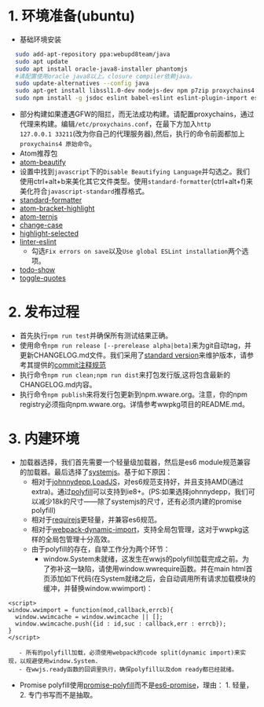 # 1. 环境准备(ubuntu)

 - 基础环境安装
```bash
  sudo add-apt-repository ppa:webupd8team/java
  sudo apt update
  sudo apt install oracle-java8-installer phantomjs
  #请配置使用oracle java8以上。closure compiler依赖java。
  sudo update-alternatives --config java
  sudo apt-get install libssl1.0-dev nodejs-dev npm p7zip proxychains4
  sudo npm install -g jsdoc eslint babel-eslint eslint-plugin-import eslint-plugin-node eslint-plugin-promise eslint-plugin-standard eslint-plugin-compat webpack webpack-cli webpack-dev-server standard-version mocha
```
 - 部分构建如果遭遇GFW的阻拦，而无法成功构建。请配置proxychains，通过代理来构建。编辑`/etc/proxychains.conf`，在最下方加入`http            127.0.0.1 33211`(改为你自己的代理服务器),然后，执行的命令前面都加上`proxychains4 原始命令`。
 - Atom推荐包
  - [atom-beautify](https://atom.io/packages/atom-beautify)
   - 设置中找到`javascript`下的`Disable Beautifying Language`并勾选之。我们使用ctrl+alt+b来美化其它文件类型。使用`standard-formatter`(ctrl+alt+f)来美化符合`javascript-standard`推荐格式。
  - [standard-formatter](https://atom.io/packages/standard-formatter)
  - [atom-bracket-highlight](https://atom.io/packages/atom-bracket-highlight)
  - [atom-ternjs](https://atom.io/packages/atom-ternjs)
  - [change-case](https://atom.io/packages/change-case)
  - [highlight-selected](https://atom.io/packages/highlight-selected)
  - [linter-eslint](https://atom.io/packages/linter-eslint)
    - 勾选`Fix errors on save`以及`Use global ESLint installation`两个选项。
  - [todo-show](https://atom.io/packages/todo-show)
  - [toggle-quotes](https://atom.io/packages/toggle-quotes)

# 2. 发布过程
 - 首先执行`npm run test`并确保所有测试结果正确。
 - 使用命令`npm run release [--prerelease alpha|beta]`来为git自动tag，并更新CHANGELOG.md文件。我们采用了[standard version](https://github.com/conventional-changelog/standard-version)来维护版本，请参考其提供的[commit注释规范](https://conventionalcommits.org)
 - 执行命令`npm run clean;npm run dist`来打包发行版,这将包含最新的CHANGELOG.md内容。
 - 执行命令`npm publish`来将发行包更新到npm.wware.org。注意，你的npm registry必须指向npm.wware.org。详情参考wwpkg项目的README.md。

# 3. 内建环境
 - 加载器选择，我们首先需要一个轻量级加载器，然后是es6 module规范兼容的加载器。最后选择了[systemjs](https://github.com/systemjs/systemjs)。基于如下原因：
    - 相对于[johnnydepp](https://github.com/muicss/johnnydepp),[LoadJS](https://github.com/muicss/loadjs)，对es6规范支持好，并且支持AMD(通过extra)。通过[polyfill](https://www.npmjs.com/package/promise-polyfill)可以支持到ie8+。(PS:如果选择johnnydepp，我们可以减少18k的尺寸——除了systemjs的尺寸，还有必须内建的promise polyfill)
    - 相对于[requirejs](https://requirejs.org/)更轻量，并兼容es6规范。
    - 相对于[webpack-dynamic-import](https://babeljs.io/docs/en/babel-plugin-syntax-dynamic-import)，支持全局包管理，这对于wwpkg这样的全局包管理十分高效。
    - 由于polyfill的存在，自举工作分为两个环节：
       - window.System未就绪，这发生在wwjs的polyfill加载完成之前。为了弥补这一缺陷，请使用window.wwrequire函数。并在main html首页添加如下代码(在System就绪之后，会自动调用所有请求加载模块的缓冲，并替换window.wwimport)：
```
<script>
window.wwimport = function(mod,callback,errcb){
  window.wwimcache = window.wwimcache || [];
  window.wwimcache.push({id : id,suc : callback,err : errcb});
}
</script>
```
       - 所有的polyfill加载，必须使用webpack的code split(dynamic import)来实现，以规避使用window.System.
       - 在wwjs.ready函数的回调里执行，确保polyfill以及dom ready都已经就绪。

 - Promise polyfill使用[promise-polyfill](https://www.npmjs.com/package/promise-polyfill)而不是[es6-promise](https://www.npmjs.com/package/es6-promise)，理由： 1. 轻量， 2. 专门书写而不是抽取。
